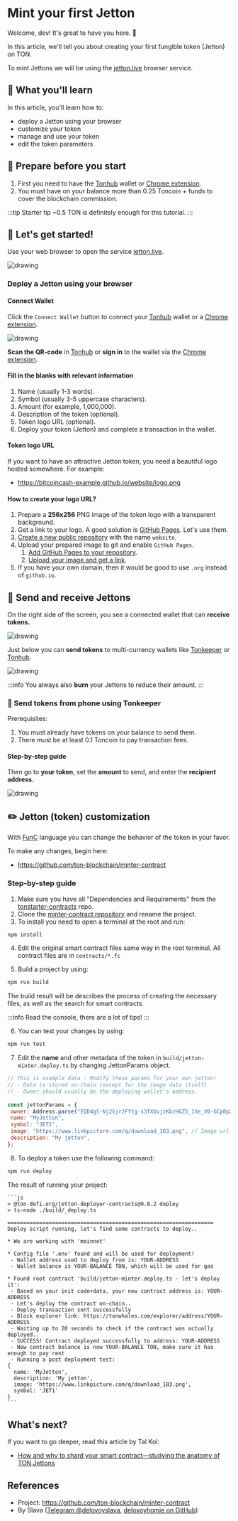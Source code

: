 # Mint your first Jetton

Welcome, dev! It's great to have you here. 👋

In this article, we'll tell you about creating your first fungible token (Jetton) on TON.

To mint Jettons we will be using the [jetton.live](https://www.jetton.live) browser service.

## 📖 What you'll learn

In this article, you'll learn how to:

- deploy a Jetton using your browser
- customize your token
- manage and use your token
- edit the token parameters


## 📌 Prepare before you start

1. First you need to have the [Tonhub](https://ton.app/wallets/tonhub-wallet) wallet or [Chrome extension](https://ton.app/wallets/chrome-plugin).
2. You must have on your balance more than 0.25 Toncoin + funds to cover the blockchain commission. 

:::tip Starter tip
 ~0.5 TON is definitely enough for this tutorial.
:::
 
## 🚀 Let's get started!

Use your web browser to open the service [jetton.live](https://www.jetton.live).

<img src="/img/tutorials/Jetton/jetton-main-page.png" alt="drawing"/>

### Deploy a Jetton using your browser

#### Connect Wallet

Click the `Connect Wallet` button to connect your [Tonhub](https://ton.app/wallets/tonhub-wallet) wallet or a [Chrome extension](https://ton.app/wallets/chrome-plugin).

<img src="/img/tutorials/Jetton/jetton-connect-wallet.png" alt="drawing"/>

**Scan the QR-code** in [Tonhub](https://ton.app/wallets/tonhub-wallet) or **sign in** to the wallet via the [Chrome extension](https://ton.app/wallets/chrome-plugin).

#### Fill in the blanks with relevant information

1. Name (usually 1-3 words).
2. Symbol (usually 3-5 uppercase characters).
3. Amount (for example, 1,000,000).
4. Description of the token (optional).
5. Token logo URL (optional).
6. Deploy your token (Jetton) and complete a transaction in the wallet.


#### Token logo URL

If you want to have an attractive Jetton token, you need a beautiful logo hosted somewhere.  For example:

* https://bitcoincash-example.github.io/website/logo.png

#### How to create your logo URL?

 1. Prepare a **256x256** PNG image of the token logo with a transparent background.
 2. Get a link to your logo. A good solution is [GitHub Pages](https://pages.github.com/). Let's use them.
 3. [Create a new public repository](https://docs.github.com/en/get-started/quickstart/create-a-repo) with the name `website`.
 4. Upload your prepared image to git and enable `GitHub Pages`.
    1. [Add GitHub Pages to your repository](https://docs.github.com/en/pages/getting-started-with-github-pages/creating-a-github-pages-site).
    2. [Upload your image and get a link](https://docs.github.com/en/repositories/working-with-files/managing-files/adding-a-file-to-a-repository).
 5. If you have your own domain, then it would be good to use `.org` instead of `github.io`.
 

 ## 💸 Send and receive Jettons
 On the right side of the screen, you see a connected wallet that can **receive tokens.**

 <img src="/img/tutorials/Jetton/jetton-receive-tokens.png" alt="drawing"/>

 Just below you can **send tokens** to multi-currency wallets like [Tonkeeper](https://tonkeeper.com/) or [Tonhub](https://ton.app/wallets/tonhub-wallet).

 <img src="/img/tutorials/Jetton/jetton-send-tokens.png" alt="drawing"/>


:::info
 You always also **burn** your Jettons to reduce their amount.
:::


 ### 📱 Send tokens from phone using Tonkeeper

Prerequisites:

1. You must already have tokens on your balance to send them.
2. There must be at least 0.1 Toncoin to pay transaction fees.

#### Step-by-step guide

Then go to **your token**, set the **amount** to send, and enter the **recipient address.**

<img src="/img/tutorials/Jetton/jetton-send-tutorial.png" alt="drawing"/>

 ## ✏️ Jetton (token) customization

With [FunC](https://www.tonspace.co/develop/func/overview) language you can change the behavior of the token in your favor.

To make any changes, begin here:

* https://github.com/ton-blockchain/minter-contract

### Step-by-step guide
 1. Make sure you have all "Dependencies and Requirements" from the [tonstarter-contracts](https://github.com/ton-defi-org/tonstarter-contracts) repo.
 2. Clone the [minter-contract repository](https://github.com/ton-blockchain/minter-contract) and rename the project. 
 3. To install you need to open a terminal at the root and run:

 ```bash npm2yarn
 npm install
 ```

 4. Edit the original smart contract files same way in the root terminal. All contract files are in `contracts/*.fc`

 5. Build a project by using: 

 ```bash npm2yarn
 npm run build
 ```
 The build result will be describes the process of creating the necessary files, as well as the search for smart contracts. 
 
 
 :::info
 Read the console, there are a lot of tips!
 :::
    
 6. You can test your changes by using:

 ```bash npm2yarn
 npm run test
 ```

 7. Edit the **name** and other metadata of the token in `build/jetton-minter.deploy.ts` by changing JettonParams object.

 ```js
// This is example data - Modify these params for your own jetton!
// - Data is stored on-chain (except for the image data itself)
// - Owner should usually be the deploying wallet's address.
   
 const jettonParams = {
  owner: Address.parse("EQD4gS-Nj2Gjr2FYtg-s3fXUvjzKbzHGZ5_1Xe_V0-GCp0p2"),
  name: "MyJetton",
  symbol: "JET1",
  image: "https://www.linkpicture.com/q/download_183.png", // Image url
  description: "My jetton",
};
 ```

 8. To deploy a token use the following command:

 ```bash npm2yarn
 npm run deploy
 ```
 The result of running your project:

    ```js
    > @ton-defi.org/jetton-deployer-contracts@0.0.2 deploy
    > ts-node ./build/_deploy.ts

    =================================================================
    Deploy script running, let's find some contracts to deploy..

    * We are working with 'mainnet'

    * Config file '.env' found and will be used for deployment!
     - Wallet address used to deploy from is: YOUR-ADDRESS
     - Wallet balance is YOUR-BALANCE TON, which will be used for gas

    * Found root contract 'build/jetton-minter.deploy.ts - let's deploy it':
     - Based on your init code+data, your new contract address is: YOUR-ADDRESS
     - Let's deploy the contract on-chain..
     - Deploy transaction sent successfully
     - Block explorer link: https://tonwhales.com/explorer/address/YOUR-ADDRESS
     - Waiting up to 20 seconds to check if the contract was actually deployed..
     - SUCCESS! Contract deployed successfully to address: YOUR-ADDRESS
     - New contract balance is now YOUR-BALANCE TON, make sure it has enough to pay rent
     - Running a post deployment test:
    {
      name: 'MyJetton',
      description: 'My jetton',
      image: 'https://www.linkpicture.com/q/download_183.png',
      symbol: 'JET1'
    }
    ```


## What's next?

If you want to go deeper, read this article by Tal Kol:  
* [How and why to shard your smart contract—studying the anatomy of TON Jettons](https://society.ton.org/how-to-shard-your-ton-smart-contract-and-why-studying-theanatomy-of-tons-jettons)


## References

 - Project: https://github.com/ton-blockchain/minter-contract
 - By Slava ([Telegram @delovoyslava](https://t.me/delovoyslava), [delovoyhomie on GitHub](https://github.com/delovoyhomie))
